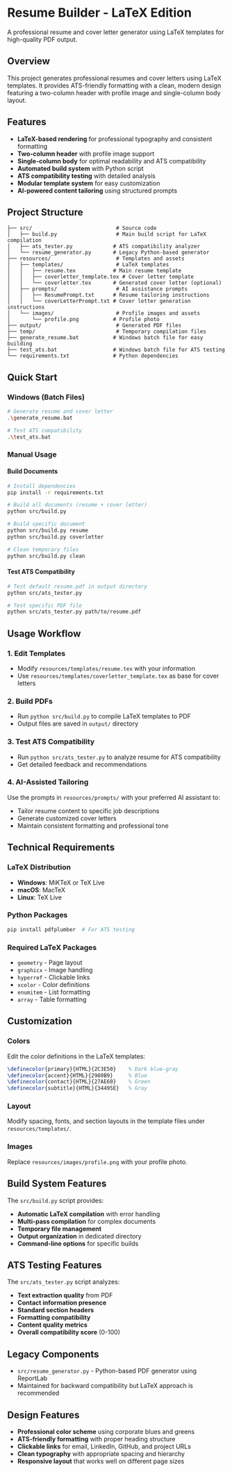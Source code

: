 # Resume Builder - LaTeX Edition

A professional resume and cover letter generator using LaTeX templates for high-quality PDF output.

## Overview

This project generates professional resumes and cover letters using LaTeX templates. It provides ATS-friendly formatting with a clean, modern design featuring a two-column header with profile image and single-column body layout.

## Features

- **LaTeX-based rendering** for professional typography and consistent formatting
- **Two-column header** with profile image support
- **Single-column body** for optimal readability and ATS compatibility
- **Automated build system** with Python script
- **ATS compatibility testing** with detailed analysis
- **Modular template system** for easy customization
- **AI-powered content tailoring** using structured prompts

## Project Structure

```
├── src/                           # Source code
│   ├── build.py                   # Main build script for LaTeX compilation
│   ├── ats_tester.py             # ATS compatibility analyzer
│   └── resume_generator.py       # Legacy Python-based generator
├── resources/                     # Templates and assets
│   ├── templates/                 # LaTeX templates
│   │   ├── resume.tex            # Main resume template
│   │   ├── coverletter_template.tex # Cover letter template
│   │   └── coverletter.tex       # Generated cover letter (optional)
│   ├── prompts/                   # AI assistance prompts
│   │   ├── ResumePrompt.txt      # Resume tailoring instructions
│   │   └── coverLetterPrompt.txt # Cover letter generation instructions
│   └── images/                    # Profile images and assets
│       └── profile.png           # Profile photo
├── output/                        # Generated PDF files
├── temp/                          # Temporary compilation files
├── generate_resume.bat           # Windows batch file for easy building
├── test_ats.bat                  # Windows batch file for ATS testing
└── requirements.txt              # Python dependencies
```

## Quick Start

### Windows (Batch Files)
```bash
# Generate resume and cover letter
.\generate_resume.bat

# Test ATS compatibility
.\test_ats.bat
```

### Manual Usage

#### Build Documents
```bash
# Install dependencies
pip install -r requirements.txt

# Build all documents (resume + cover letter)
python src/build.py

# Build specific document
python src/build.py resume
python src/build.py coverletter

# Clean temporary files
python src/build.py clean
```

#### Test ATS Compatibility
```bash
# Test default resume.pdf in output directory
python src/ats_tester.py

# Test specific PDF file
python src/ats_tester.py path/to/resume.pdf
```

## Usage Workflow

### 1. Edit Templates
- Modify `resources/templates/resume.tex` with your information
- Use `resources/templates/coverletter_template.tex` as base for cover letters

### 2. Build PDFs
- Run `python src/build.py` to compile LaTeX templates to PDF
- Output files are saved in `output/` directory

### 3. Test ATS Compatibility
- Run `python src/ats_tester.py` to analyze resume for ATS compatibility
- Get detailed feedback and recommendations

### 4. AI-Assisted Tailoring
Use the prompts in `resources/prompts/` with your preferred AI assistant to:
- Tailor resume content to specific job descriptions
- Generate customized cover letters
- Maintain consistent formatting and professional tone

## Technical Requirements

### LaTeX Distribution
- **Windows**: MiKTeX or TeX Live
- **macOS**: MacTeX
- **Linux**: TeX Live

### Python Packages
```bash
pip install pdfplumber  # For ATS testing
```

### Required LaTeX Packages
- `geometry` - Page layout
- `graphicx` - Image handling
- `hyperref` - Clickable links
- `xcolor` - Color definitions
- `enumitem` - List formatting
- `array` - Table formatting

## Customization

### Colors
Edit the color definitions in the LaTeX templates:
```latex
\definecolor{primary}{HTML}{2C3E50}    % Dark blue-gray
\definecolor{accent}{HTML}{2980B9}     % Blue
\definecolor{contact}{HTML}{27AE60}    % Green
\definecolor{subtitle}{HTML}{34495E}   % Gray
```

### Layout
Modify spacing, fonts, and section layouts in the template files under `resources/templates/`.

### Images
Replace `resources/images/profile.png` with your profile photo.

## Build System Features

The `src/build.py` script provides:
- **Automatic LaTeX compilation** with error handling
- **Multi-pass compilation** for complex documents
- **Temporary file management** 
- **Output organization** in dedicated directory
- **Command-line options** for specific builds

## ATS Testing Features

The `src/ats_tester.py` script analyzes:
- **Text extraction quality** from PDF
- **Contact information presence** 
- **Standard section headers**
- **Formatting compatibility**
- **Content quality metrics**
- **Overall compatibility score** (0-100)

## Legacy Components

- `src/resume_generator.py` - Python-based PDF generator using ReportLab
- Maintained for backward compatibility but LaTeX approach is recommended

## Design Features

- **Professional color scheme** using corporate blues and greens
- **ATS-friendly formatting** with proper heading structure
- **Clickable links** for email, LinkedIn, GitHub, and project URLs
- **Clean typography** with appropriate spacing and hierarchy
- **Responsive layout** that works well on different page sizes
